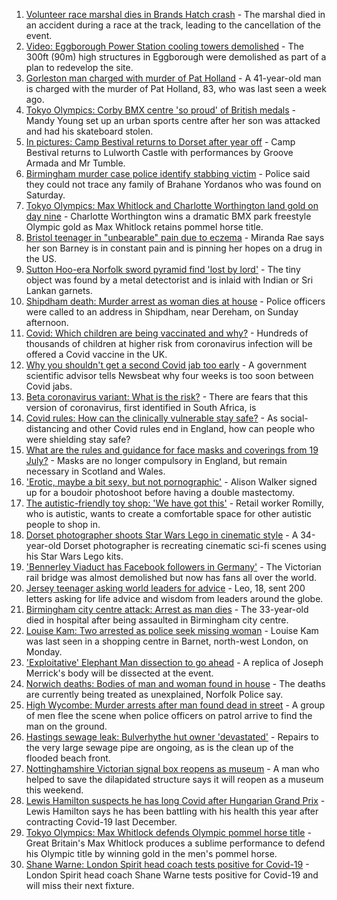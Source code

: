 1. [Volunteer race marshal dies in Brands Hatch crash](https://www.bbc.co.uk/news/uk-england-kent-58043285) - The marshal died in an accident during a race at the track, leading to the cancellation of the event.
2. [Video: Eggborough Power Station cooling towers demolished](https://www.bbc.co.uk/news/uk-england-york-north-yorkshire-58050113) - The 300ft (90m) high structures in Eggborough were demolished as part of a plan to redevelop the site.
3. [Gorleston man charged with murder of Pat Holland](https://www.bbc.co.uk/news/uk-england-norfolk-58048959) - A 41-year-old man is charged with the murder of Pat Holland, 83, who was last seen a week ago.
4. [Tokyo Olympics: Corby BMX centre 'so proud' of British medals](https://www.bbc.co.uk/news/uk-england-northamptonshire-58047338) - Mandy Young set up an urban sports centre after her son was attacked and had his skateboard stolen.
5. [In pictures: Camp Bestival returns to Dorset after year off](https://www.bbc.co.uk/news/uk-england-dorset-58039824) - Camp Bestival returns to Lulworth Castle with performances by Groove Armada and Mr Tumble.
6. [Birmingham murder case police identify stabbing victim](https://www.bbc.co.uk/news/uk-england-birmingham-58047661) - Police said they could not trace any family of Brahane Yordanos who was found on Saturday.
7. [Tokyo Olympics: Max Whitlock and Charlotte Worthington land gold on day nine](https://www.bbc.co.uk/sport/olympics/58045115) - Charlotte Worthington wins a dramatic BMX park freestyle Olympic gold as Max Whitlock retains pommel horse title.
8. [Bristol teenager in "unbearable" pain due to eczema](https://www.bbc.co.uk/news/uk-england-bristol-57942006) - Miranda Rae says her son Barney is in constant pain and is pinning her hopes on a drug in the US.
9. [Sutton Hoo-era Norfolk sword pyramid find 'lost by lord'](https://www.bbc.co.uk/news/uk-england-norfolk-57999456) - The tiny object was found by a metal detectorist and is inlaid with Indian or Sri Lankan garnets.
10. [Shipdham death: Murder arrest as woman dies at house](https://www.bbc.co.uk/news/uk-england-norfolk-58050447) - Police officers were called to an address in Shipdham, near Dereham, on Sunday afternoon.
11. [Covid: Which children are being vaccinated and why?](https://www.bbc.co.uk/news/health-57888429) - Hundreds of thousands of children at higher risk from coronavirus infection will be offered a Covid vaccine in the UK.
12. [Why you shouldn't get a second Covid jab too early](https://www.bbc.co.uk/news/newsbeat-57682233) - A government scientific advisor tells Newsbeat why four weeks is too soon between Covid jabs.
13. [Beta coronavirus variant: What is the risk?](https://www.bbc.co.uk/news/health-55534727) - There are fears that this version of coronavirus, first identified in South Africa, is
14. [Covid rules: How can the clinically vulnerable stay safe?](https://www.bbc.co.uk/news/health-51997151) - As social-distancing and other Covid rules end in England, how can people who were shielding stay safe?
15. [What are the rules and guidance for face masks and coverings from 19 July?](https://www.bbc.co.uk/news/health-51205344) - Masks are no longer compulsory in England, but remain necessary in Scotland and Wales.
16. ['Erotic, maybe a bit sexy, but not pornographic'](https://www.bbc.co.uk/news/uk-england-derbyshire-57893530) - Alison Walker signed up for a boudoir photoshoot before having a double mastectomy.
17. [The autistic-friendly toy shop: 'We have got this'](https://www.bbc.co.uk/news/uk-england-58026672) - Retail worker Romilly, who is autistic, wants to create a comfortable space for other autistic people to shop in.
18. [Dorset photographer shoots Star Wars Lego in cinematic style](https://www.bbc.co.uk/news/uk-england-dorset-58015659) - A 34-year-old Dorset photographer is recreating cinematic sci-fi scenes using his Star Wars Lego kits.
19. ['Bennerley Viaduct has Facebook followers in Germany'](https://www.bbc.co.uk/news/uk-england-derbyshire-57399727) - The Victorian rail bridge was almost demolished but now has fans all over the world.
20. [Jersey teenager asking world leaders for advice](https://www.bbc.co.uk/news/world-europe-jersey-58031202) - Leo, 18, sent 200 letters asking for life advice and wisdom from leaders around the globe.
21. [Birmingham city centre attack: Arrest as man dies](https://www.bbc.co.uk/news/uk-england-birmingham-58042704) - The 33-year-old died in hospital after being assaulted in Birmingham city centre.
22. [Louise Kam: Two arrested as police seek missing woman](https://www.bbc.co.uk/news/uk-england-london-58042862) - Louise Kam was last seen in a shopping centre in Barnet, north-west London, on Monday.
23. ['Exploitative' Elephant Man dissection to go ahead](https://www.bbc.co.uk/news/uk-england-leicestershire-57901188) - A replica of Joseph Merrick's body will be dissected at the event.
24. [Norwich deaths: Bodies of man and woman found in house](https://www.bbc.co.uk/news/uk-england-norfolk-58046330) - The deaths are currently being treated as unexplained, Norfolk Police say.
25. [High Wycombe: Murder arrests after man found dead in street](https://www.bbc.co.uk/news/uk-england-beds-bucks-herts-58039946) - A group of men flee the scene when police officers on patrol arrive to find the man on the ground.
26. [Hastings sewage leak: Bulverhythe hut owner 'devastated'](https://www.bbc.co.uk/news/uk-england-sussex-58039801) - Repairs to the very large sewage pipe are ongoing, as is the clean up of the flooded beach front.
27. [Nottinghamshire Victorian signal box reopens as museum](https://www.bbc.co.uk/news/uk-england-nottinghamshire-58012230) - A man who helped to save the dilapidated structure says it will reopen as a museum this weekend.
28. [Lewis Hamilton suspects he has long Covid after Hungarian Grand Prix](https://www.bbc.co.uk/sport/formula1/58050499) - Lewis Hamilton says he has been battling with his health this year after contracting Covid-19 last December.
29. [Tokyo Olympics: Max Whitlock defends Olympic pommel horse title](https://www.bbc.co.uk/sport/olympics/58044973) - Great Britain's Max Whitlock produces a sublime performance to defend his Olympic title by winning gold in the men's pommel horse.
30. [Shane Warne: London Spirit head coach tests positive for Covid-19](https://www.bbc.co.uk/sport/cricket/58050577) - London Spirit head coach Shane Warne tests positive for Covid-19 and will miss their next fixture.
